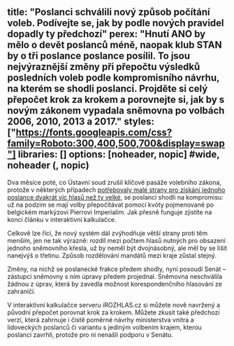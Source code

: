 title: "Poslanci schválili nový způsob počítání voleb. Podívejte se, jak by podle nových pravidel dopadly ty předchozí"
perex: "Hnutí ANO by mělo o devět poslanců méně, naopak klub STAN by o tři poslance poslance posílil. To jsou nejvýraznější změny při přepočtu výsledků posledních voleb podle kompromisního návrhu, na kterém se shodli poslanci. Projděte si celý přepočet krok za krokem a porovnejte si, jak by s novým zákonem vypadala sněmovna po volbách 2006, 2010, 2013 a 2017."
styles: ["https://fonts.googleapis.com/css?family=Roboto:300,400,500,700&display=swap"]
libraries: []
options: [noheader, nopic] #wide, noheader (, nopic)
---

Dva měsíce poté, co Ústavní soud zrušil klíčové pasáže volebního zákona, protože v některých případech [potřebovaly malé strany pro získání jednoho poslance dvakrát víc hlasů než ty velké](https://www.irozhlas.cz/volby/volby-snemovna-hlasy-mandaty_2102050700_pek), se poslanci shodli na kompromisu: už na podzim se mají volby přepočítávat pomocí kvóty pojmenované po belgickém markýzovi Pierrovi Imperialim. Jak přesně funguje zjistíte na konci článku v interaktivní kalkulačce.

Celkově lze říci, že nový systém dál zvýhodňuje větší strany proti těm menším, jen ne tak výrazně: rozdíl mezi počtem hlasů nutných pro obsazení jednoho sněmovního křesla, už by neměl být dvojnásobný, ale měl by se lišit nanejvýš o třetinu. Způsob rozdělování mandátů mezi kraje zůstal stejný. 

<wide>
<div id="infopanel"></div>
</wide>

Změny, na nichž se poslanecké frakce předem shodly, nyní posoudí Senát – zástupci sněmovny s ním úpravy předem projednal. Sněmovna neschválila žádnou z úprav, která by zavedla možnost korespondenčního hlasování ze zahraničí.

V interaktivní kalkulačce serveru iROZHLAS.cz si můžete nově navržený a původní přepočet porovnat krok za krokem. Můžete zkusit také předchozí verzi, která zahrnuje i čistě poměrné návrhy ministerstva vnitra a lidoveckých poslanců či variantu s jediným volbením krajem, kterou poslanci zavrhli, protože pro ni nenašli podporu v Senátu.

<wide>
<div id="kalkulacka"></div>
</wide>